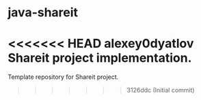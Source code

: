 # java-shareit
<<<<<<< HEAD
alexey0dyatlov Shareit project implementation.
=======
Template repository for Shareit project.
>>>>>>> 3126ddc (Initial commit)
